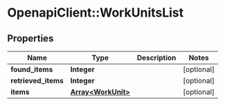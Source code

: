 # OpenapiClient::WorkUnitsList

## Properties
Name | Type | Description | Notes
------------ | ------------- | ------------- | -------------
**found_items** | **Integer** |  | [optional] 
**retrieved_items** | **Integer** |  | [optional] 
**items** | [**Array&lt;WorkUnit&gt;**](WorkUnit.md) |  | [optional] 


